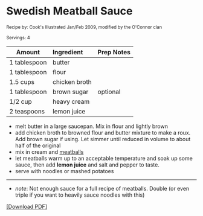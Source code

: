 # Swedish Meatball Sauce

<small>Recipe by: Cook's Illustrated Jan/Feb 2009, modified by the O'Connor clan</small>

<small>Servings: 4</small>

| Amount       | Ingredient    | Prep Notes |
| ------------ | :------------ | :--------- |
| 1 tablespoon | butter        |            |
| 1 tablespoon | flour         |            |
| 1.5 cups     | chicken broth |            |
| 1 tablespoon | brown sugar   | optional   |
| 1/2 cup      | heavy cream   |            |
| 2 teaspoons  | lemon juice   |            |

- melt butter in a large saucepan. Mix in flour and lightly brown
- add chicken broth to browned flour and butter mixture to make a roux. Add brown sugar if using. Let simmer until reduced in volume to about half of the original
- mix in cream and [meatballs](bakedMeatballs.md)
- let meatballs warm up to an acceptable temperature and soak up some sauce, then add **lemon juice** and salt and pepper to taste.
- serve with noodles or mashed potatoes

---

- _note_: Not enough sauce for a full recipe of meatballs. Double (or even triple if you want to heavily sauce noodles with this)

<!-- Tags:
- meatballs
- sauce
- easy
- stove
-->

[\[Download PDF\]](/pdf/main_dishes/sweedishMeatballSauce.pdf)
